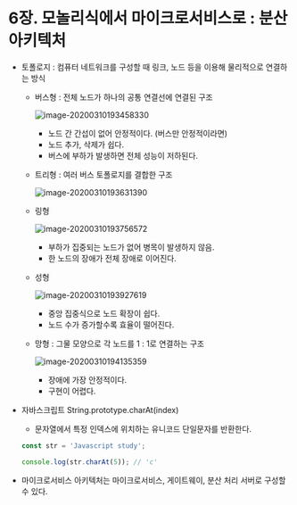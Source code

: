 # 6장. 모놀리식에서 마이크로서비스로 : 분산 아키텍처

- 토폴로지 : 컴퓨터 네트워크를 구성할 때 링크, 노드 등을 이용해 물리적으로 연결하는 방식

  - 버스형 : 전체 노드가 하나의 공통 연결선에 연결된 구조

    ![image-20200310193458330](C:\Users\user\AppData\Roaming\Typora\typora-user-images\image-20200310193458330.png)

    - 노드 간 간섭이 없어 안정적이다. (버스만 안정적이라면)
    - 노드 추가, 삭제가 쉽다.
    - 버스에 부하가 발생하면 전체 성능이 저하된다.

  - 트리형 : 여러 버스 토폴로지를 결합한 구조

    ![image-20200310193631390](C:\Users\user\AppData\Roaming\Typora\typora-user-images\image-20200310193631390.png)

  - 링형

    ![image-20200310193756572](C:\Users\user\AppData\Roaming\Typora\typora-user-images\image-20200310193756572.png)

    - 부하가 집중되는 노드가 없어 병목이 발생하지 않음.
    - 한 노드의 장애가 전체 장애로 이어진다.

  - 성형

    ![image-20200310193927619](C:\Users\user\AppData\Roaming\Typora\typora-user-images\image-20200310193927619.png)

    - 중앙 집중식으로 노드 확장이 쉽다.
    - 노드 수가 증가할수록 효율이 떨어진다.

  - 망형 : 그물 모양으로 각 노드를 1 : 1로 연결하는 구조

    ![image-20200310194135359](C:\Users\user\AppData\Roaming\Typora\typora-user-images\image-20200310194135359.png)

    - 장애에 가장 안정적이다.
    - 구현이 어렵다.



- 자바스크립트 String.prototype.charAt(index)

  - 문자열에서 특정 인덱스에 위치하는 유니코드 단일문자를 반환한다.

  ~~~javascript
  const str = 'Javascript study';
  
  console.log(str.charAt(5)); // 'c'
  ~~~



- 마이크로서비스 아키텍처는 마이크로서비스, 게이트웨이, 분산 처리 서버로 구성할 수 있다.